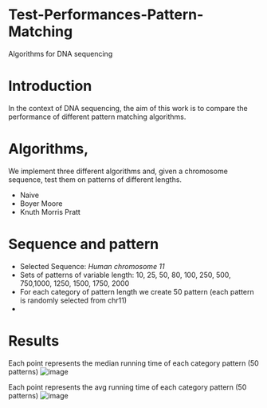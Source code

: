 # Test-Performances-Pattern-Matching
Algorithms for DNA sequencing
# Introduction
In the context of DNA sequencing, the aim of this work is to compare the performance of different pattern matching algorithms.

# Algorithms,
We implement three different algorithms and, given a chromosome sequence, test them on patterns of different lengths. 
- Naive
- Boyer Moore
- Knuth Morris Pratt

# Sequence and pattern
- Selected Sequence: *Human chromosome 11*
- Sets of patterns of variable length: 10, 25, 50, 80, 100, 250, 500, 750,1000, 1250, 1500, 1750, 2000
- For each category of pattern length we create 50 pattern (each pattern is randomly selected from chr11)
- 
# Results
Each point represents the median running time of each category pattern (50 patterns) 
![image](https://github.com/user-attachments/assets/cf81901b-b576-4620-8198-54085edf1a9a)

Each point represents the avg running time of each category pattern (50 patterns) 
![image](https://github.com/user-attachments/assets/25fb8c50-3b1b-4505-b23c-8284e18b3a0e)

